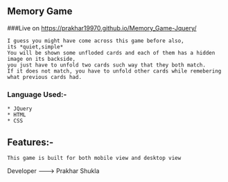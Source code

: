 ## Memory Game

###Live on https://prakhar19970.github.io/Memory_Game-Jquery/ 
```
I guess you might have come across this game before also,
its *quiet,simple*
You will be shown some unfloded cards and each of them has a hidden image on its backside,
you just have to unfold two cards such way that they both match.
If it does not match, you have to unfold other cards while remebering what previous cards had.
```

### Language Used:-
``` 
* JQuery
* HTML
* CSS
```
## Features:-
```
This game is built for both mobile view and desktop view
```

Developer --->
Prakhar Shukla
